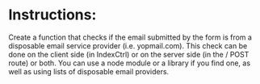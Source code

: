 # Instructions:

Create a function that checks if the email submitted by the form is from a disposable email service provider (i.e. yopmail.com). This check can be done on the client side (in IndexCtrl) or on the server side (in the / POST route) or both. You can use a node module or a library if you find one, as well as using lists of disposable email providers.